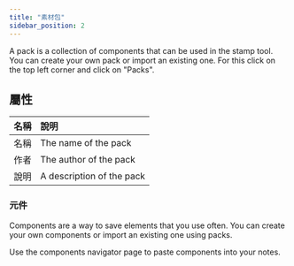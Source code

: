 ```yaml
---
title: "素材包"
sidebar_position: 2
---
```


A pack is a collection of components that can be used in the stamp tool. You can create your own pack or import an existing one. For this click on the top left corner and click on "Packs".

## 屬性

| 名稱 | 說明                        |
| --:|:------------------------- |
| 名稱 | The name of the pack      |
| 作者 | The author of the pack    |
| 說明 | A description of the pack |

### 元件

Components are a way to save elements that you use often. You can create your own components or import an existing one using packs.

Use the components navigator page to paste components into your notes.
